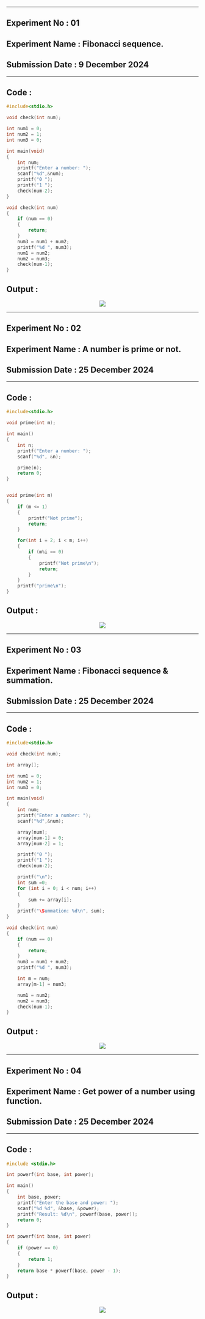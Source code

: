 

----------
## **Experiment No : 01**

## **Experiment Name :  Fibonacci sequence.**

## **Submission Date : 9 December 2024**

----------

## **Code :**
```C
#include<stdio.h>

void check(int num);

int num1 = 0;
int num2 = 1;
int num3 = 0;

int main(void)
{
    int num;
    printf("Enter a number: ");
    scanf("%d",&num);
    printf("0 ");
    printf("1 ");
    check(num-2);
}

void check(int num)
{
    if (num == 0)
    {
        return;
    }
    num3 = num1 + num2;
    printf("%d ", num3);
    num1 = num2;
    num2 = num3;
    check(num-1);
}

```

## **Output :**
<p align="center">
<img src="https://github.com/user-attachments/assets/d80dfc7b-53f3-43a0-b811-3a2bef3db5f8">
</p>





----------
## **Experiment No : 02**

## **Experiment Name :  A number is prime or not.**

## **Submission Date : 25 December 2024**

----------

## **Code :**
```C
#include<stdio.h>

void prime(int m);

int main()
{
    int n;
    printf("Enter a number: ");
    scanf("%d", &n);

    prime(n);
    return 0;
}


void prime(int m)
{
    if (m <= 1)
    {
        printf("Not prime");
        return;
    }

    for(int i = 2; i < m; i++)
    {
        if (m%i == 0)
        {
            printf("Not prime\n");
            return;
        }
    }
    printf("prime\n");
}


```

## **Output :**
<p align="center">
<img src="https://github.com/user-attachments/assets/43a4cc08-09d9-477f-8a09-79cee1ba2961">
</p>




----------
## **Experiment No : 03**

## **Experiment Name :  Fibonacci sequence & summation.**

## **Submission Date : 25 December 2024**

----------

## **Code :**
```C
#include<stdio.h>

void check(int num);

int array[];

int num1 = 0;
int num2 = 1;
int num3 = 0;

int main(void)
{
    int num;
    printf("Enter a number: ");
    scanf("%d",&num);

    array[num];
    array[num-1] = 0;
    array[num-2] = 1;

    printf("0 ");
    printf("1 ");
    check(num-2);

    printf("\n");
    int sum =0;
    for (int i = 0; i < num; i++)
    {
        sum += array[i];
    }
    printf("\Summation: %d\n", sum);
}

void check(int num)
{
    if (num == 0)
    {
        return;
    }
    num3 = num1 + num2;
    printf("%d ", num3);

    int m = num;
    array[m-1] = num3;

    num1 = num2;
    num2 = num3;
    check(num-1);
}

```

## **Output :**
<p align="center">
<img src="https://github.com/user-attachments/assets/b90c7e97-7537-45f5-8dd1-b8ea81635009">
</p>




----------
## **Experiment No : 04**

## **Experiment Name :  Get power of a number using function.**

## **Submission Date : 25 December 2024**

----------

## **Code :**
```C
#include <stdio.h>

int powerf(int base, int power);

int main()
{
    int base, power;
    printf("Enter the base and power: ");
    scanf("%d %d", &base, &power);
    printf("Result: %d\n", powerf(base, power));
    return 0;
}

int powerf(int base, int power)
{
    if (power == 0)
    {
        return 1;
    }
    return base * powerf(base, power - 1);
}


```

## **Output :**
<p align="center">
<img src="https://github.com/user-attachments/assets/3b48ff25-510e-461f-8b7b-713d49ef944d">
</p>
